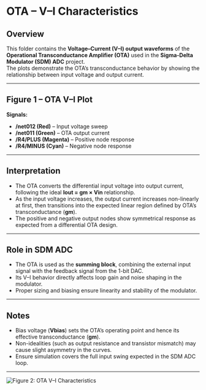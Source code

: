# OTA – V–I Characteristics

## Overview
This folder contains the **Voltage–Current (V–I) output waveforms** of the **Operational Transconductance Amplifier (OTA)** used in the **Sigma-Delta Modulator (SDM) ADC** project.  
The plots demonstrate the OTA’s transconductance behavior by showing the relationship between input voltage and output current.

---

## Figure 1 – OTA V–I Plot
**Signals:**
- **/net012 (Red)** – Input voltage sweep  
- **/net011 (Green)** – OTA output current  
- **/R4/PLUS (Magenta)** – Positive node response  
- **/R4/MINUS (Cyan)** – Negative node response  

---

## Interpretation
- The OTA converts the differential input voltage into output current, following the ideal **Iout = gm × Vin** relationship.  
- As the input voltage increases, the output current increases non-linearly at first, then transitions into the expected linear region defined by OTA’s transconductance (**gm**).  
- The positive and negative output nodes show symmetrical response as expected from a differential OTA design.  

---

## Role in SDM ADC
- The OTA is used as the **summing block**, combining the external input signal with the feedback signal from the 1-bit DAC.  
- Its V–I behavior directly affects loop gain and noise shaping in the modulator.  
- Proper sizing and biasing ensure linearity and stability of the modulator.  

---

## Notes
- Bias voltage (**Vbias**) sets the OTA’s operating point and hence its effective transconductance (**gm**).  
- Non-idealities (such as output resistance and transistor mismatch) may cause slight asymmetry in the curves.  
- Ensure simulation covers the full input swing expected in the SDM ADC loop.  

---
![Figure 2: OTA V–I Characteristics](ota_vi.png)
